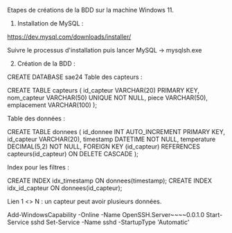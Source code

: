 Etapes de créations de la BDD sur la machine Windows 11.

1. Installation de MySQL : 

https://dev.mysql.com/downloads/installer/

Suivre le processus d'installation puis lancer MySQL -> mysqlsh.exe 

2. Création de la BDD : 

CREATE DATABASE sae24
Table des capteurs : 

CREATE TABLE capteurs (
    id_capteur VARCHAR(20) PRIMARY KEY,
    nom_capteur VARCHAR(50) UNIQUE NOT NULL,
    piece VARCHAR(50),
    emplacement VARCHAR(100)
);

Table des données : 

CREATE TABLE donnees (
    id_donnee INT AUTO_INCREMENT PRIMARY KEY,
    id_capteur VARCHAR(20),
    timestamp DATETIME NOT NULL,
    temperature DECIMAL(5,2) NOT NULL,
    FOREIGN KEY (id_capteur) REFERENCES capteurs(id_capteur) ON DELETE CASCADE
);


Index pour les filtres : 

CREATE INDEX idx_timestamp ON donnees(timestamp);
CREATE INDEX idx_id_capteur ON donnees(id_capteur);

Lien 1 <> N : un capteur peut avoir plusieurs données.


Add-WindowsCapability -Online -Name OpenSSH.Server~~~~0.0.1.0
Start-Service sshd
Set-Service -Name sshd -StartupType 'Automatic'
